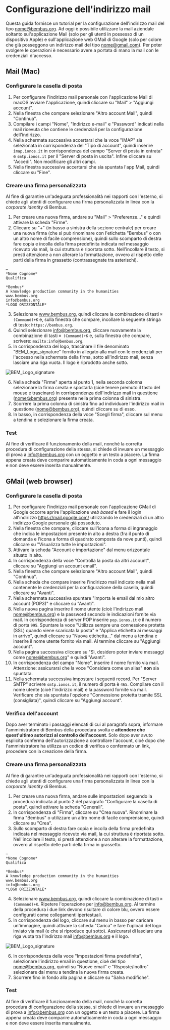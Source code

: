 # Configurazione dell'indirizzo mail

Questa guida fornisce un tutorial per la configurazione dell'indirizzo mail del tipo nome@bembus.org. Ad oggi è possibile utilizzare la mail aziendale soltanto sul'applicazione Mail (solo per gli utenti in possesso di un dispositivo Apple) e sull'applicazione web GMail di Google (solo per colore che già posseggono un indirizzo mail del tipo nome@gmail.com). Per poter svolgere le operazioni è necessario avere a portata di mano la mail con le credenziali d'accesso.

## Mail (Mac)

### Configurare la casella di posta 

1. Per configurare l'indirizzo mail personale con l'applicazione Mail di macOS avviare l'applicazione, quindi cliccare su "Mail" > "Aggiungi account".
2. Nella finestra che compare selezionare "Altro account Mail", quindi "Continua".
3. Compilare i campi "Nome", "Indirizzo e-mail" e "Password" indicati nella mail ricevuta che contiene le credenziali per la configurazione dell'indirizzo.
4. Nella schermata successiva accertarsi che la voce "IMAP" sia selezionata in corrispondenza del "Tipo di account", quindi inserire ```imap.ionos.it``` in corrispondenza del campo "Server di posta in entrata" e ```smtp.ionos.it``` per il "Server di posta in uscita". Infine cliccare su "Accedi". Non modificare gli altri campi.
5. Nella finestra successiva accertarsi che sia spuntata l'app Mail, quindi cliccare su "Fine".  

### Creare una firma personalizzata

Al fine di garantire un'adeguata professionalità nei rapporti con l'esterno, si chiede agli utenti di configurare una firma personalizzata in linea con la *corporate identity* di Bembus.
1. Per creare una nuova firma, andare su "Mail" > "Preferenze..." e quindi attivare la scheda "Firme".
2. Cliccare su "+" (in basso a sinistra della sezione centrale) per creare una nuova firma (che si può rinominare con l'etichetta "Bembus" o con un altro nome di facile comprensione), quindi sullo scomparto di destra fare copia e incolla della firma predefinita indicata nel messaggio ricevuto via mail, la cui struttura è riportata sotto. Nell'incollare il testo, si presti attenzione a non alterare la formattazione, ovvero al rispetto delle parti della firma in grassetto (contrassegnate tra asterischi).

```
–
*Nome Cognome*
Qualifica

*Bembus*
A knowledge production community in the humanities
www.bembus.org
info@bembus.org
*LOGO ORIZZONTALE*
```

3. Selezionare www.bembus.org, quindi cliccare la combinazione di tasti ```⌘ (Command)+K``` e, sulla finestra che compare, incollare la seguente stringa di testo: ```https://bembus.org```.
4. Quindi selezionare info@bembus.org, cliccare nuovamente la combinazione di tasti ```⌘ (Command)+K``` e, sulla finestra che compare, scrivere: ```mailto:info@bembus.org```.
5. In corrispondenza del logo, trascinare il file denominato "BEM_Logo_signature" fornito in allegato alla mail con le credenziali per l'accesso nella schermata della firma, sotto all'indirizzo mail, senza lasciare una riga vuota. Il logo è riprodotto anche sotto.

![BEM_Logo_signature](https://user-images.githubusercontent.com/68023045/118394478-47e32800-b645-11eb-98dc-c095390a2dee.png)

6. Nella scheda "Firme" aperta al punto 1, nella seconda colonna selezionare la firma creata e spostarla (cioè tenere premuto il tasto del mouse e trascinare) in corrispondenza dell'indirizzo mail in questione (nome@bembus.org) presente nella prima colonna di sinistra.
7. Scorrere la prima colonna di sinistra fino ad individuare l'indirizzo mail in questione (nome@bembus.org), quindi cliccare su di esso.
8. In basso, in corrispondenza della voce "Scegli firma", cliccare sul menu a tendina e selezionare la firma creata.

### Test
Al fine di verificare il funzionamento della mail, nonché la corretta procedura di configurazione della stessa, si chiede di invuare un messaggio di prova a info@bembus.org con un oggetto e un testo a piacere. La firma appena creata deve comparire automaticamente in coda a ogni messaggio e non deve essere inserita manualmente.


## GMail (web browser)

### Configurare la casella di posta 

1. Per configurare l'indirizzo mail personale con l'applicazione GMail di Google occorre aprire l'applicazione _web based_ e fare il login all'indirizzo https://mail.google.com/ utilizzando le credenziali di un altro indirizzo Google personale già posseduto.
2. Nella finestra che compare, cliccare sull'icona a forma di ingranaggio che indica le impostazioni presente in alto a destra (fra il punto di domanda e l'icona a forma di quadrato composta da nove punti), quindi cliccare su "Visualizza tutte le impostazioni".
3. Attivare la scheda "Account e importazione" dal menu orizzontale situato in alto.
4. In corrispondenza della voce "Controlla la posta da altri account", cliccare su "Aggiungi un account email".
5. Nella finestra che compare selezionare "Altro account Mail", quindi "Continua".
6. Nella scheda che compare inserire l'indirizzo mail indicato nella mail contenente le credenziali per la configurazione della casella, quindi cliccare su "Avanti".
7. Nella schermata successiva spuntare "Importa le email dal mio altro account (POP3)" e cliccare su "Avanti".
8. Nella nuova pagina inserire il nome utente (cioè l'indirizzo mail nome@bembus.org) e la password secondo le indicazioni fornite via mail. In corrispondenza di server POP inserire ```pop.ionos.it``` e il numero di porta ```995```. Spuntare la voce "Utilizza sempre una connessione protetta (SSL) quando viene scaricata la posta" e "Applica etichetta ai messaggi in arrivo", quindi cliccare su "Nuova etichetta..." dal menu a tendina e inserire il nome utente fornito via mail. Al termine cliccare su "Aggiungi account".
9. Nella pagina successiva cliccare su "Sì, desidero poter inviare messaggi come nome@bembus.org" e quindi "Avanti".
10. In corrispondenza del campo "Nome", inserire il nome fornito via mail. Attenzione: assicurarsi che la voce "Considera come un alias" **non** sia spuntata.
11. Nella schermata successiva impostare i seguenti record. Per "Server SMTP" scrivere ```smtp.ionos.it```, il numero di porta è ```465```. Compilare con il nome utente (cioè l'indirizzo mail) e la password fornite via mail. Verificare che sia spuntata l'opzione "Connessione protetta tramite SSL (consigliata)", quindi cliccare su "Aggiungi account".

### Verifica dell'account

Dopo aver terminato i passaggi elencati di cui al paragrafo sopra, informare l'amministratore di Bembus della procedura svolta e **attendere che quest'ultimo autorizzi al controllo dell'account**. Solo dopo aver avuto esplicita conferma dell'autorizzazione a controllare l'account, cioè dopo che l'amministratore ha utilizza un codice di verifica o confermato un link, procedere con la creazione della firma.


### Creare una firma personalizzata

Al fine di garantire un'adeguata professionalità nei rapporti con l'esterno, si chiede agli utenti di configurare una firma personalizzata in linea con la *corporate identity* di Bembus.
1. Per creare una nuova firma, andare sulle impostazioni seguendo la procedura indicata al punto 2 del paragrafo "Configurare la casella di posta", quindi attivare la scheda "Generali".
2. In corrispondenza di "Firma", cliccare su "Crea nuova". Rinominare la firma "Bembus" o utilizzare un altro nome di facile comprensione, quindi cliccare su "Crea".
3. Sullo scomparto di destra fare copia e incolla della firma predefinita indicata nel messaggio ricevuto via mail, la cui struttura è riportata sotto. Nell'incollare il testo, si presti attenzione a non alterare la formattazione, ovvero al rispetto delle parti della firma in grassetto.

```
–
*Nome Cognome*
Qualifica

*Bembus*
A knowledge production community in the humanities
www.bembus.org
info@bembus.org
*LOGO ORIZZONTALE*
```

4. Selezionare www.bembus.org, quindi cliccare la combinazione di tasti ```⌘ (Command)+K```. Ripetere l'operazione per info@bembus.org. Al termine della procedura i due link devono risultare di colore blu, ovvero essere configurati come collegamenti ipertestuali.
5. In corrispondenza del logo, cliccare sul menu in basso per caricare un'immagine, quindi attivare la scheda "Carica" e fare l'upload del logo inviato via mail (e che si riproduce qui sotto). Assicurarsi di lasciare una riga vuota tra l'indirizzo mail info@bembus.org e il logo.

![BEM_Logo_signature](https://user-images.githubusercontent.com/68023045/118394478-47e32800-b645-11eb-98dc-c095390a2dee.png)

6. In corrispondenza della voce "Impostazioni firma predefinita", selezionare l'indirizzo email in questione, cioè del tipo nome@bembus.org, quindi su "Nuove email" e "Risposte/inoltro" selezionare dal menu a tendina la nuova firma creata.
7. Scorrere fino in fondo alla pagina e cliccare su "Salva modifiche".

### Test
Al fine di verificare il funzionamento della mail, nonché la corretta procedura di configurazione della stessa, si chiede di invuare un messaggio di prova a info@bembus.org con un oggetto e un testo a piacere. La firma appena creata deve comparire automaticamente in coda a ogni messaggio e non deve essere inserita manualmente.
